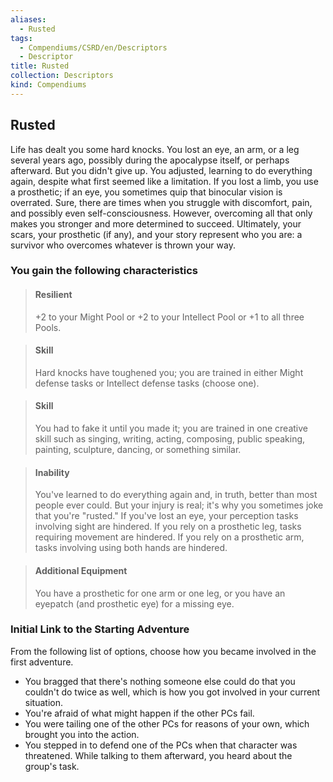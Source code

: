 ```yaml
---
aliases:
  - Rusted
tags:
  - Compendiums/CSRD/en/Descriptors
  - Descriptor
title: Rusted
collection: Descriptors
kind: Compendiums
---
```

## Rusted  
Life has dealt you some hard knocks. You lost an eye, an arm, or a leg several years ago, possibly during the apocalypse itself, or perhaps afterward. But you didn't give up. You adjusted, learning to do everything again, despite what first seemed like a limitation. If you lost a limb, you use a prosthetic; if an eye, you sometimes quip that binocular vision is overrated. Sure, there are times when you struggle with discomfort, pain, and possibly even self-consciousness. However, overcoming all that only makes you stronger and more determined to succeed. Ultimately, your scars, your prosthetic (if any), and your story represent who you are: a survivor who overcomes whatever is thrown your way.
### You gain the following characteristics  
> #### Resilient
> +2 to your Might Pool or +2 to your Intellect Pool or +1 to all three Pools.  

> #### Skill
> Hard knocks have toughened you; you are trained in either Might defense tasks or Intellect defense tasks (choose one).  

> #### Skill
> You had to fake it until you made it; you are trained in one creative skill such as singing, writing, acting, composing, public speaking, painting, sculpture, dancing, or something similar.  

> #### Inability
> You've learned to do everything again and, in truth, better than most people ever could. But your injury is real; it's why you sometimes joke that you're "rusted." If you've lost an eye, your perception tasks involving sight are hindered. If you rely on a prosthetic leg, tasks requiring movement are hindered. If you rely on a prosthetic arm, tasks involving using both hands are hindered.  

> #### Additional Equipment
> You have a prosthetic for one arm or one leg, or you have an eyepatch (and prosthetic eye) for a missing eye.  

### Initial Link to the Starting Adventure  
From the following list of options, choose how you became involved in the first adventure.  
- You bragged that there's nothing someone else could do that you couldn't do twice as well, which is how you got involved in your current situation.  
- You're afraid of what might happen if the other PCs fail.  
- You were tailing one of the other PCs for reasons of your own, which brought you into the action.  
- You stepped in to defend one of the PCs when that character was threatened. While talking to them afterward, you heard about the group's task.  